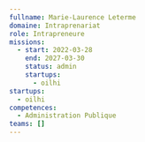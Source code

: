 ```yaml
---
fullname: Marie-Laurence Leterme
domaine: Intraprenariat
role: Intrapreneure
missions:
  - start: 2022-03-28
    end: 2027-03-30
    status: admin
    startups:
      - oilhi
startups:
  - oilhi
competences:
  - Administration Publique
teams: []
---
```

